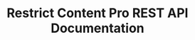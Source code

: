 ---
title: Restrict Content Pro REST API Documentation

language_tabs: # must be one of https://git.io/vQNgJ
  - shell: cURL
  - javascript: JavaScript
  - php: PHP

toc_footers:
  - <a href='https://github.com/restrictcontentpro/rcp-rest-api-docs'>Contributing to RCP REST API Docs</a>
  - <a href='https://docs.restrictcontentpro.com/'>Restrict Content Pro Documentation</a>
  - <a href='https://github.com/lord/slate'>Documentation Powered by Slate</a>

includes:
  - introduction
  - authentication
  - customers

search: true
---